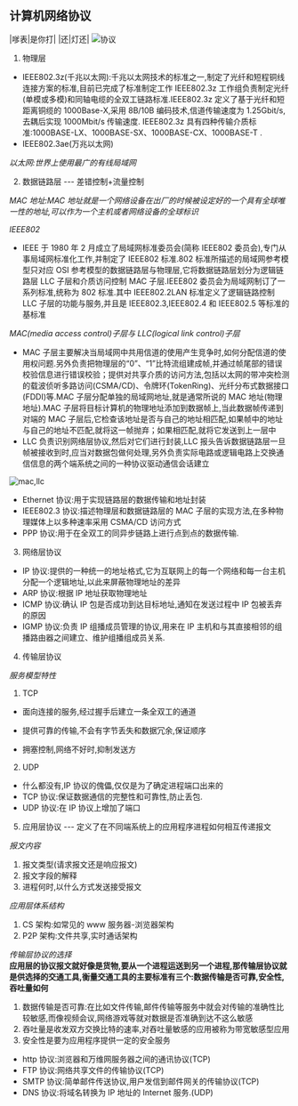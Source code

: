 ## 计算机网络协议

|嗲表|是你打|
|还|灯还|
![协议](https://img-blog.csdnimg.cn/20191007154533582.jpeg?x-oss-process=image/watermark,type_ZmFuZ3poZW5naGVpdGk,shadow_10,text_aHR0cHM6Ly9ibG9nLmNzZG4ubmV0L3FxXzQxODM1ODEz,size_16,color_FFFFFF,t_70)

1. 物理层

- IEEE802.3z(千兆以太网):千兆以太网技术的标准之一,制定了光纤和短程铜线连接方案的标准,目前已完成了标准制定工作 IEEE802.3z 工作组负责制定光纤(单模或多模)和同轴电缆的全双工链路标准.IEEE802.3z 定义了基于光纤和短距离铜缆的 1000Base-X,采用 8B/10B 编码技术,信道传输速度为 1.25Gbit/s,去耦后实现 1000Mbit/s 传输速度. IEEE802.3z 具有四种传输介质标准:1000BASE-LX、1000BASE-SX、1000BASE-CX、1000BASE-T .
- IEEE802.3ae(万兆以太网)

_以太网:世界上使用最广的有线局域网_

2. 数据链路层 --- 差错控制+流量控制

_MAC 地址:MAC 地址就是一个网络设备在出厂的时候被设定好的一个具有全球唯一性的地址,可以作为一个主机或者网络设备的全球标识_

_IEEE802_

- IEEE 于 1980 年 2 月成立了局域网标准委员会(简称 IEEE802 委员会),专门从事局域网标准化工作,并制定了 IEEE802 标准.802 标准所描述的局域网参考模型只对应 OSI 参考模型的数据链路层与物理层,它将数据链路层划分为逻辑链路层 LLC 子层和介质访问控制 MAC 子层.IEEE802 委员会为局域网制订了一系列标准,统称为 802 标准.其中 IEEE802.2LAN 标准定义了逻辑链路控制 LLC 子层的功能与服务,并且是 IEEE802.3,IEEE802.4 和 IEEE802.5 等标准的基标准

_MAC(media access control)子层与 LLC(logical link control)子层_

- MAC 子层主要解决当局域网中共用信道的使用产生竞争时,如何分配信道的使用权问题.另外负责把物理层的“0”、“1”比特流组建成帧,并通过帧尾部的错误校验信息进行错误校验；提供对共享介质的访问方法,包括以太网的带冲突检测的载波侦听多路访问(CSMA/CD)、令牌环(TokenRing)、光纤分布式数据接口(FDDI)等.MAC 子层分配单独的局域网地址,就是通常所说的 MAC 地址(物理地址).MAC 子层将目标计算机的物理地址添加到数据帧上,当此数据帧传递到对端的 MAC 子层后,它检查该地址是否与自己的地址相匹配,如果帧中的地址与自己的地址不匹配,就将这一帧抛弃；如果相匹配,就将它发送到上一层中
- LLC 负责识别网络层协议,然后对它们进行封装,LLC 报头告诉数据链路层一旦帧被接收到时,应当对数据包做何处理,另外负责实际电路或逻辑电路上交换通信信息的两个端系统之间的一种协议驱动通信会话建立

![mac,llc](http://file.elecfans.com/web1/M00/48/51/o4YBAFqpw_qABQ5vAAC7kHEi6LY503.jpg)

- Ethernet 协议:用于实现链路层的数据传输和地址封装
- IEEE802.3 协议:描述物理层和数据链路层的 MAC 子层的实现方法,在多种物理媒体上以多种速率采用 CSMA/CD 访问方式
- PPP 协议:用于在全双工的同异步链路上进行点到点的数据传输.

3. 网络层协议

- IP 协议:提供的一种统一的地址格式,它为互联网上的每一个网络和每一台主机分配一个逻辑地址,以此来屏蔽物理地址的差异
- ARP 协议:根据 IP 地址获取物理地址
- ICMP 协议:确认 IP 包是否成功到达目标地址,通知在发送过程中 IP 包被丢弃的原因
- IGMP 协议:负责 IP 组播成员管理的协议,用来在 IP 主机和与其直接相邻的组播路由器之间建立、维护组播组成员关系.

4. 传输层协议

_服务模型特性_

1. TCP

- 面向连接的服务,经过握手后建立一条全双工的通道

- 提供可靠的传输,不会有字节丢失和数据冗余,保证顺序

- 拥塞控制,网络不好时,抑制发送方

2. UDP

- 什么都没有,IP 协议的傀儡,仅仅是为了确定进程端口出来的
- TCP 协议:保证数据通信的完整性和可靠性,防止丢包.
- UDP 协议:在 IP 协议上增加了端口

5. 应用层协议 --- 定义了在不同端系统上的应用程序进程如何相互传递报文

_报文内容_

1. 报文类型(请求报文还是响应报文)
2. 报文字段的解释
3. 进程何时,以什么方式发送接受报文

_应用层体系结构_

1. CS 架构:如常见的 www 服务器-浏览器架构
2. P2P 架构:文件共享,实时通话架构

_传输层协议的选择_  
**应用层的协议报文就好像是货物,要从一个进程运送到另一个进程,那传输层协议就是供选择的交通工具,衡量交通工具的主要标准有三个:数据传输是否可靠,安全性,吞吐量如何**

1. 数据传输是否可靠:在比如文件传输,邮件传输等服务中就会对传输的准确性比较敏感,而像视频会议,网络游戏等就对数据是否准确到达不这么敏感
2. 吞吐量是收发双方交换比特的速率,对吞吐量敏感的应用被称为带宽敏感型应用
3. 安全性是要为应用程序提供一定的安全服务

- http 协议:浏览器和万维网服务器之间的通讯协议(TCP)
- FTP 协议:网络共享文件的传输协议(TCP)
- SMTP 协议:简单邮件传送协议,用户发信到邮件网关的传输协议(TCP)
- DNS 协议:将域名转换为 IP 地址的 Internet 服务.(UDP)
